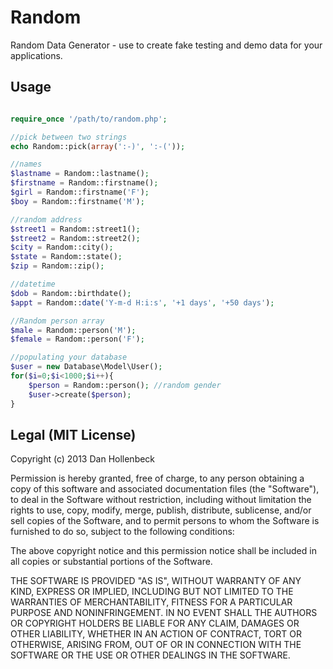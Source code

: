 Random
======

Random Data Generator - use to create fake testing and demo data for your applications.

## Usage ##
```php

require_once '/path/to/random.php';

//pick between two strings
echo Random::pick(array(':-)', ':-('));

//names
$lastname = Random::lastname();
$firstname = Random::firstname();
$girl = Random::firstname('F');
$boy = Random::firstname('M');

//random address
$street1 = Random::street1();
$street2 = Random::street2();
$city = Random::city();
$state = Random::state();
$zip = Random::zip();

//datetime
$dob = Random::birthdate();
$appt = Random::date('Y-m-d H:i:s', '+1 days', '+50 days');

//Random person array
$male = Random::person('M');
$female = Random::person('F');

//populating your database
$user = new Database\Model\User();
for($i=0;$i<1000;$i++){
	$person = Random::person(); //random gender
	$user->create($person);
}
```

## Legal (MIT License)

Copyright (c) 2013 Dan Hollenbeck

Permission is hereby granted, free of charge, to any person obtaining a copy of this software and associated documentation files (the "Software"), to deal in the Software without restriction, including without limitation the rights to use, copy, modify, merge, publish, distribute, sublicense, and/or sell copies of the Software, and to permit persons to whom the Software is furnished to do so, subject to the following conditions:

The above copyright notice and this permission notice shall be included in all copies or substantial portions of the Software.

THE SOFTWARE IS PROVIDED "AS IS", WITHOUT WARRANTY OF ANY KIND, EXPRESS OR IMPLIED, INCLUDING BUT NOT LIMITED TO THE WARRANTIES OF MERCHANTABILITY, FITNESS FOR A PARTICULAR PURPOSE AND NONINFRINGEMENT. IN NO EVENT SHALL THE AUTHORS OR COPYRIGHT HOLDERS BE LIABLE FOR ANY CLAIM, DAMAGES OR OTHER LIABILITY, WHETHER IN AN ACTION OF CONTRACT, TORT OR OTHERWISE, ARISING FROM, OUT OF OR IN CONNECTION WITH THE SOFTWARE OR THE USE OR OTHER DEALINGS IN THE SOFTWARE.